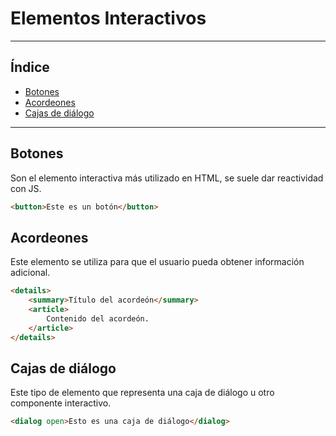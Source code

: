 # Elementos Interactivos
***
## Índice
- [Botones](#botones)
- [Acordeones](#acordeones)
- [Cajas de diálogo](#cajas-de-diálogo)
***
## Botones
Son el elemento interactiva más utilizado en HTML, se suele dar reactividad con JS.

```html
<button>Este es un botón</button>
```
## Acordeones
Este elemento se utiliza para que el usuario pueda obtener información adicional.
```html
<details>
    <summary>Título del acordeón</summary>
    <article>
        Contenido del acordeón.
    </article>
</details>
```

## Cajas de diálogo
Este tipo de elemento que representa una caja de diálogo u otro componente interactivo.

```html
<dialog open>Esto es una caja de diálogo</dialog>
```